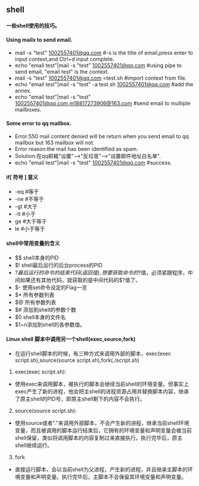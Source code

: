## shell
#### 一些shell使用的技巧。
#### Using mailx to send email.
- mail -s "test" 1002557401@qq.com #-s is the title of email,press enter to input context,and Ctrl+d input complete. 
- echo "email test"|mail -s "test" 1002557401@qq.com  #using pipe to send email, "email test" is the context.
- mail -s "test" 1002557401@qq.com <test.sh    #import context from file.
- echo "email test"|mail -s "test" -a test.sh 1002557401@qq.com #add the annex.
- echo "email test"|mail -s "test" 1002557401@qq.com,m18817273906@163.com #send email to multiple mailboxes.
#### Some error to qq mailbox.
- Error:550 mail content denied will be return when you send email to qq mailbox but 163 mailbox will not.
- Error reason:the mail has been identified as spam.
- Solution:在qq邮箱"设置"-->"反垃圾"-->"设置邮件地址白名单".
- echo "email test"|mail -s "test" 1002557401@qq.com #success.
#### if[ 符号 ] 意义
- -eq #等于
- -ne #不等于
- -gt #大于
- -lt #小于
- ge  #大于等于
- le  #小于等于
#### shell中常用变量的含义
- $$  shell本身的PID
- $!  shell最后运行的后台process的PID
- $?  最后运行的命令的结束代码(返回值),想要获取命令的$?值，必须紧跟程序，中间如果还有其他代码，就获取的是中间代码的$?值了。
- $-  使用set命令设定的Flag一览
- $\*  所有参数列表 
- $@  所有参数列表
- $#  添加到shell的参数个数
- $0  shell本身的文件名
- $1~n添加到shell的各参数值。
#### Linux shell 脚本中调用另一个shell(exec,source,fork)
- 在运行shell脚本的时候，有三种方式来调用外部的脚本，exec(exec script.sh),source(source script.sh),fork(./script.sh)
1. exec(exec script.sh):
- 使用exec来调用脚本，被执行的脚本会继续当前shell的环境变量。但事实上exec产生了新的进程，他会把主shell的进程资源占用并替换脚本内容，继承了原主shell的PID号，即原主shell剩下的内容不会执行。
2. source(source script.sh):
- 使用source或者"."来调用外部脚本，不会产生新的进程，继承当前shell环境变量，而且被调用的脚本运行结束后，它拥有的环境变量和声明变量会被当前shell保留，类似将调用脚本的内容复制过来直接执行。执行完毕后，原主shell继续运行。
3. fork
- 直接运行脚本，会以当前shell为父进程，产生新的进程，并且继承主脚本的环境变量和声明变量。执行完毕后，主脚本不会保留其环境变量和声明变量。 
